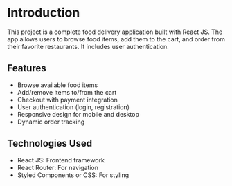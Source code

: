 # Introduction
This project is a complete food delivery application built with React JS. The app allows users to browse food items, add them to the cart, and order from their favorite restaurants. It includes user authentication.

## Features
- Browse available food items
- Add/remove items to/from the cart
- Checkout with payment integration
- User authentication (login, registration)
- Responsive design for mobile and desktop
- Dynamic order tracking

## Technologies Used
- React JS: Frontend framework
- React Router: For navigation
- Styled Components or CSS: For styling
